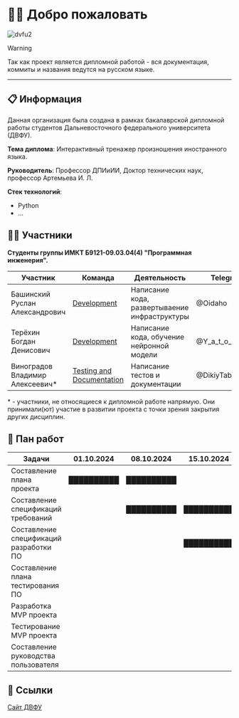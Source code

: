 # 👋🏻 Добро пожаловать

![dvfu2](https://github.com/user-attachments/assets/1a0a7525-14bf-40b4-ab53-f78ca872b561)

> [!WARNING]
> 
> Так как проект является дипломной работой - вся документация, коммиты и названия ведутся на русском языке.
>

---

## 📋 Информация
Данная организация была создана в рамках бакалаврской дипломной работы студентов Дальневосточного федерального университета (ДВФУ).

**Тема диплома**: Интерактивный тренажер произношения иностранного языка.

**Руководитель**: Профессор ДПИиИИ, Доктор технических наук, профессор Артемьева И. Л. 

**Стек технологий**:
- Python
- ...



## 🙎‍♂️ Участники
**Студенты группы ИМКТ Б9121-09.03.04(4) "Программная инженерия".**

| Участник                           | Команда                                                                                                                     | Деятельность                                      | Telegram           | Должность                       |
|------------------------------------|-----------------------------------------------------------------------------------------------------------------------------|---------------------------------------------------|--------------------|---------------------------------|
| Башинский Руслан Александрович     | [Development](https://github.com/orgs/FEFU-Diploma-Bashinskii-Tertekhin/teams/development)                                  | Написание кода, развертываение инфраструктуры     | @Oidaho            | Teamlead, <br> Build enginer    |
| Терёхин Богдан Денисович           | [Development](https://github.com/orgs/FEFU-Diploma-Bashinskii-Tertekhin/teams/development)                                  | Написание кода, обучение нейронной модели         | @Y_a_t_o_c_h_k_a   | Programmer                      |
| Виноградов Владимир Алексеевич*    | [Testing and Documentation](https://github.com/orgs/FEFU-Diploma-Bashinskii-Tertekhin/teams/testing-and-documentation)      | Написание тестов и документации                   | @DikiyTaburet      | Tester, <br> Technical Writer   |


\* \- участники, не относящиеся к дипломной работе напрямую. Они принимали(ют) участие в развитии проекта с точки зрения закрытия других дисциплин.


## 📜 Пан работ

| Задачи                                  | 01.10.2024 | 08.10.2024 | 15.10.2024 | 22.10.2024 | 29.10.2024 | 05.11.2024 | 12.11.2024 | 19.11.2024 | 26.11.2024 | 03.12.2024 | 10.12.2024 | 17.12.2024 | 24.12.2024 | 31.12.2024 |
|-----------------------------------------|------------|------------|------------|------------|------------|------------|------------|------------|------------|------------|------------|------------|------------|------------|
| Составление плана проекта               | ██████████ | ██████████ |            |            |            |            |            |            |            |            |            |            |            |            |
| Составление спецификаций требований     |            | ██████████ | ██████████ |            |            |            |            |            |            |            |            |            |            |            |
| Составление спецификаций разработки ПО  |            |            | ██████████ | ██████████ |            |            |            |            |            |            |            |            |            |            |
| Составление плана тестирования ПО       |            |            |            |            | ██████████ | ██████████ |            |            |            |            |            |            |            |            |
| Разработка MVP проекта                  |            |            |            |            |            |            | ██████████ | ██████████ | ██████████ | ██████████ |            |            |            |            |
| Тестирование MVP проекта                |            |            |            |            |            |            |            |            |            |            | ██████████ | ██████████ | ██████████ |            |
| Составление руководства пользователя    |            |            |            |            |            |            |            |            |            |            |            |            |            | ██████████ |



## 🔗 Ссылки
[Сайт ДВФУ](https://www.dvfu.ru/)

